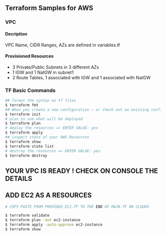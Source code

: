 ## Terraform Samples for AWS

### VPC

#### Decription

VPC Name, CIDR Ranges, AZs are defined in variables.tf

#### Provisioned Resources

- 3 Private/Public Subnets in 3 different AZs
- 1 IGW and 1 NatGW in subnet1
- 2 Route Tables, 1 associated with IGW and 1 associated with NatGW

### TF Basic Commands

```bash
## format the syntax on tf files
$ terraform fmt
## When you create a new configuration — or check out an existing configuration from version control — you need to initialize the directory with terraform init.
$ terraform init
# plan to see what will be deployed
$ terraform plan
# deploy the resources => ENTER VALUE: yes
$ terraform apply
## inspect state of your AWS Resources
$ terraform show
$ terraform state list
# destroy the resources => ENTER VALUE: yes
$ terraform destroy
```

## YOUR VPC IS READY ! CHECK ON CONSOLE THE DETAILS

## ADD EC2 AS A RESOURCES

```bash
# COPY PASTE FROM PROVIDED EC2.TF TO THE END OF MAIN.TF ON CLOUD9

$ terraform validate
$ terraform plan -out ec2-instance
$ terraform apply -auto-approve ec2-instance
$ terraform show

```
